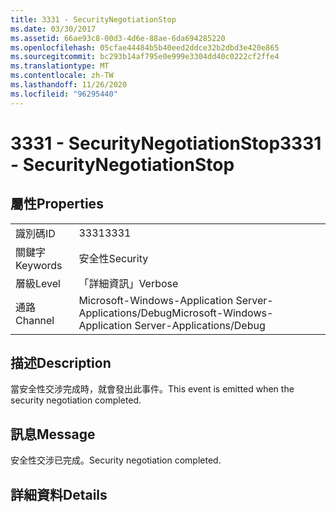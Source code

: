 ```yaml
---
title: 3331 - SecurityNegotiationStop
ms.date: 03/30/2017
ms.assetid: 66ae93c8-00d3-4d6e-88ae-6da694285220
ms.openlocfilehash: 05cfae44484b5b40eed2ddce32b2dbd3e420e865
ms.sourcegitcommit: bc293b14af795e0e999e3304dd40c0222cf2ffe4
ms.translationtype: MT
ms.contentlocale: zh-TW
ms.lasthandoff: 11/26/2020
ms.locfileid: "96295440"
---
```

# <a name="3331---securitynegotiationstop"></a><span data-ttu-id="0baa5-102">3331 - SecurityNegotiationStop</span><span class="sxs-lookup"><span data-stu-id="0baa5-102">3331 - SecurityNegotiationStop</span></span>

## <a name="properties"></a><span data-ttu-id="0baa5-103">屬性</span><span class="sxs-lookup"><span data-stu-id="0baa5-103">Properties</span></span>  
  
|||  
|-|-|  
|<span data-ttu-id="0baa5-104">識別碼</span><span class="sxs-lookup"><span data-stu-id="0baa5-104">ID</span></span>|<span data-ttu-id="0baa5-105">3331</span><span class="sxs-lookup"><span data-stu-id="0baa5-105">3331</span></span>|  
|<span data-ttu-id="0baa5-106">關鍵字</span><span class="sxs-lookup"><span data-stu-id="0baa5-106">Keywords</span></span>|<span data-ttu-id="0baa5-107">安全性</span><span class="sxs-lookup"><span data-stu-id="0baa5-107">Security</span></span>|  
|<span data-ttu-id="0baa5-108">層級</span><span class="sxs-lookup"><span data-stu-id="0baa5-108">Level</span></span>|<span data-ttu-id="0baa5-109">「詳細資訊」</span><span class="sxs-lookup"><span data-stu-id="0baa5-109">Verbose</span></span>|  
|<span data-ttu-id="0baa5-110">通路</span><span class="sxs-lookup"><span data-stu-id="0baa5-110">Channel</span></span>|<span data-ttu-id="0baa5-111">Microsoft-Windows-Application Server-Applications/Debug</span><span class="sxs-lookup"><span data-stu-id="0baa5-111">Microsoft-Windows-Application Server-Applications/Debug</span></span>|  
  
## <a name="description"></a><span data-ttu-id="0baa5-112">描述</span><span class="sxs-lookup"><span data-stu-id="0baa5-112">Description</span></span>  

 <span data-ttu-id="0baa5-113">當安全性交涉完成時，就會發出此事件。</span><span class="sxs-lookup"><span data-stu-id="0baa5-113">This event is emitted when the security negotiation completed.</span></span>  
  
## <a name="message"></a><span data-ttu-id="0baa5-114">訊息</span><span class="sxs-lookup"><span data-stu-id="0baa5-114">Message</span></span>  

 <span data-ttu-id="0baa5-115">安全性交涉已完成。</span><span class="sxs-lookup"><span data-stu-id="0baa5-115">Security negotiation completed.</span></span>  
  
## <a name="details"></a><span data-ttu-id="0baa5-116">詳細資料</span><span class="sxs-lookup"><span data-stu-id="0baa5-116">Details</span></span>
